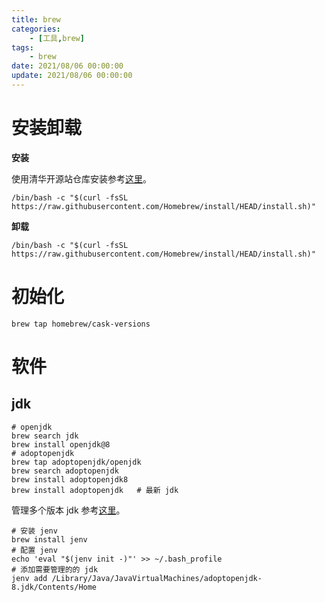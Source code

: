```yaml
---
title: brew
categories: 
	- [工具,brew]
tags:
	- brew
date: 2021/08/06 00:00:00
update: 2021/08/06 00:00:00
---
```


# 安装卸载

**安装**

使用清华开源站仓库安装参考[这里](https://mirrors.tuna.tsinghua.edu.cn/help/homebrew/)。

```shell
/bin/bash -c "$(curl -fsSL https://raw.githubusercontent.com/Homebrew/install/HEAD/install.sh)"
```

**卸载**

```shell
/bin/bash -c "$(curl -fsSL https://raw.githubusercontent.com/Homebrew/install/HEAD/install.sh)"
```

# 初始化

```shell
brew tap homebrew/cask-versions
```

# 软件

## jdk

```shell
# openjdk
brew search jdk
brew install openjdk@8
# adoptopenjdk
brew tap adoptopenjdk/openjdk
brew search adoptopenjdk
brew install adoptopenjdk8
brew install adoptopenjdk   # 最新 jdk
```

管理多个版本 jdk 参考[这里](https://stackoverflow.com/questions/26252591/mac-os-x-and-multiple-java-versions)。

```shell
# 安装 jenv
brew install jenv
# 配置 jenv
echo 'eval "$(jenv init -)"' >> ~/.bash_profile
# 添加需要管理的的 jdk
jenv add /Library/Java/JavaVirtualMachines/adoptopenjdk-8.jdk/Contents/Home
```

